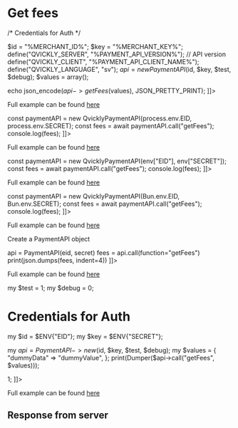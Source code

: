 # Get fees

<include from="Snippets-PaymentAPI.md" element-id="snippet-header"></include>

<tabs>
    <tab title="%code-json%">
<code-block lang="json">
<![CDATA[
{
    "credentials": {
        "id": "%MERCHANT_ID%",
        "hash": "42d4daf5dfba7c37d72006ab5258b94248c2130473c5bcf64291f7dd3ab8bdfaedc6e8d2eaccf4f4be6a52b97408e02f8ab65076f368c4d9b56d2d1b1276c9e6",
        "version": "%PAYMENT_API_VERSION%",
        "client": "%PAYMENT_API_CLIENT_NAME%",
        "language": "sv",
        "time": 1714941161.606741
    },
    "data": {
        "dummyData": 1714941161606698000
    },
    "function": "getFees"
}
]]>
</code-block>
    </tab>

<tab title="%code-phplegacy%">
<code-block lang="PHP">
<![CDATA[
<?php
include('../PaymentAPI.php');
$test = true;
$debug = false;

/* Credentials for Auth */

$id = "%MERCHANT_ID%";
$key = "%MERCHANT_KEY%";
define("QVICKLY_SERVER", "%PAYMENT_API_VERSION%"); // API version
define("QVICKLY_CLIENT", "%PAYMENT_API_CLIENT_NAME%");
define("QVICKLY_LANGUAGE", "sv");
$api = new PaymentAPI($id, $key, $test, $debug);
$values = array();

echo json_encode($api->getFees($values), JSON_PRETTY_PRINT);
]]>
</code-block>

Full example can be found [here](https://github.com/Billmate/QvicklyAPISamples/blob/main/PHP.Legacy/examples/getFees.php)

</tab>

<tab title="%code-node%">
<code-block lang="javascript">
<![CDATA[
import { QvicklyPaymentAPI } from "../../PaymentAPI.js";

const paymentAPI = new QvicklyPaymentAPI(process.env.EID, process.env.SECRET);
const fees = await paymentAPI.call("getFees");
console.log(fees);
]]>
</code-block>

Full example can be found [here](https://github.com/Billmate/QvicklyAPISamples/blob/main/Node.JS/examples/PaymentAPI/getFees.js)

</tab>

<tab title="%code-deno%">
<code-block lang="javascript">
<![CDATA[
import {QvicklyPaymentAPI, env} from "../../PaymentAPI.ts";

const paymentAPI = new QvicklyPaymentAPI(env["EID"], env["SECRET"]);
const fees = await paymentAPI.call("getFees");
console.log(fees);
]]>
</code-block>

Full example can be found [here](https://github.com/Billmate/QvicklyAPISamples/blob/main/Deno/examples/PaymentAPI/getFees.ts)

</tab>

<tab title="%code-bun%">
<code-block lang="javascript">
<![CDATA[
import QvicklyPaymentAPI from "../../PaymentAPI";

const paymentAPI = new QvicklyPaymentAPI(Bun.env.EID, Bun.env.SECRET);
const fees = await paymentAPI.call("getFees");
console.log(fees);
]]>
</code-block>

Full example can be found [here](https://github.com/Billmate/QvicklyAPISamples/blob/main/Bun/examples/PaymentAPI/getFees.ts)

</tab>

  <tab title="%code-python%">
<code-block lang="Python">
<![CDATA[
from PaymentAPI import PaymentAPI

# Create a PaymentAPI object
api = PaymentAPI(eid, secret)
fees = api.call(function="getFees")
print(json.dumps(fees, indent=4))
]]>
</code-block>

Full example can be found [here](https://github.com/Billmate/QvicklyAPISamples/blob/main/Python/examples/PaymentAPI/getFees.py)

  </tab>

<tab title="%code-perl%">
<code-block lang="perl">
<![CDATA[
#!/usr/bin/perl
use strict;
use warnings;
use JSON::PP;
use Data::Dumper;
use lib '../..';
require "PaymentAPI.pl";
require "LoadEnv.pl";
LoadEnv('../../.env');

my $test = 1;
my $debug = 0;

# Credentials for Auth
my $id = $ENV{"EID"};
my $key = $ENV{"SECRET"};

my $api = PaymentAPI->new($id, $key, $test, $debug);
my $values = {
    "dummyData" => "dummyValue",
};
print(Dumper($api->call("getFees", $values)));

1;
]]>
</code-block>

Full example can be found [here](https://github.com/Billmate/QvicklyAPISamples/blob/main/Perl/examples/PaymentAPI/getFees.pl)

</tab>

</tabs>

## Response from server
<code-block lang="json">
<![CDATA[
{
    "credentials": {
        "hash": "cfddebfeae5696db3196ce15b226e8b25d71679c09d4f38ba512faada68cf65aff2997d253722f4ccee3ed132521f7168067e4e6c8d4cd7ca14e7e72d5ec419f",
        "logid": 1234567
    },
    "data": [
        {
            "feeid": "12345",
            "target": "customer",
            "amount_from": "101",
            "amount_to": "10000",
            "duedate_type": "none",
            "new_duedate": "0000-00-00",
            "country": "SE",
            "currency": "SEK",
            "fee": "1900",
            "fee_tax": "475",
            "fee_taxrate": "25",
            "expiration_date": "0000-00-00",
            "description": [
                {
                    "language": "sv",
                    "description": "Administrationsavgift"
                },
                {
                    "language": "en",
                    "description": "Service Fee"
                }
            ]
        }
    ]
}
]]>
</code-block>

<include from="Snippets-Examples.md" element-id="snippet-footer"></include>